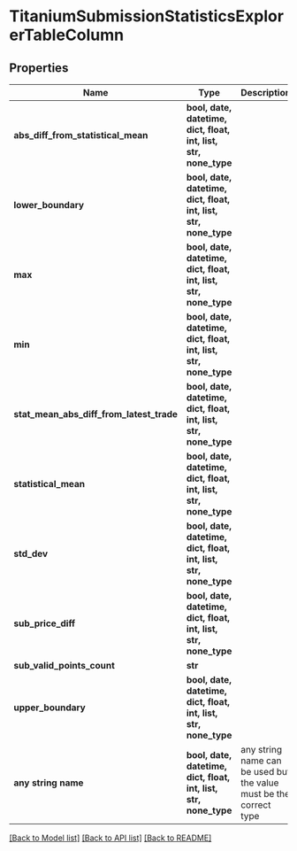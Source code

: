 # TitaniumSubmissionStatisticsExplorerTableColumn


## Properties
Name | Type | Description | Notes
------------ | ------------- | ------------- | -------------
**abs_diff_from_statistical_mean** | **bool, date, datetime, dict, float, int, list, str, none_type** |  | [optional] 
**lower_boundary** | **bool, date, datetime, dict, float, int, list, str, none_type** |  | [optional] 
**max** | **bool, date, datetime, dict, float, int, list, str, none_type** |  | [optional] 
**min** | **bool, date, datetime, dict, float, int, list, str, none_type** |  | [optional] 
**stat_mean_abs_diff_from_latest_trade** | **bool, date, datetime, dict, float, int, list, str, none_type** |  | [optional] 
**statistical_mean** | **bool, date, datetime, dict, float, int, list, str, none_type** |  | [optional] 
**std_dev** | **bool, date, datetime, dict, float, int, list, str, none_type** |  | [optional] 
**sub_price_diff** | **bool, date, datetime, dict, float, int, list, str, none_type** |  | [optional] 
**sub_valid_points_count** | **str** |  | [optional] 
**upper_boundary** | **bool, date, datetime, dict, float, int, list, str, none_type** |  | [optional] 
**any string name** | **bool, date, datetime, dict, float, int, list, str, none_type** | any string name can be used but the value must be the correct type | [optional]

[[Back to Model list]](../README.md#documentation-for-models) [[Back to API list]](../README.md#documentation-for-api-endpoints) [[Back to README]](../README.md)


